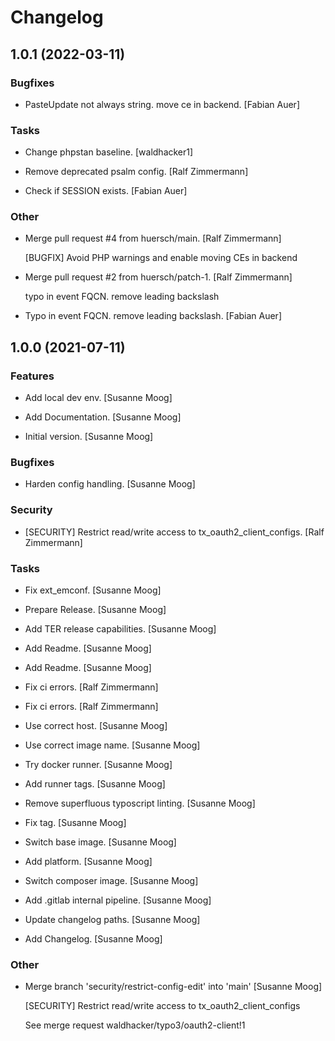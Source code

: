 # Changelog


## 1.0.1 (2022-03-11)

### Bugfixes

* PasteUpdate not always string. move ce in backend. [Fabian Auer]

### Tasks

* Change phpstan baseline. [waldhacker1]

* Remove deprecated psalm config. [Ralf Zimmermann]

* Check if SESSION exists. [Fabian Auer]

### Other

* Merge pull request #4 from huersch/main. [Ralf Zimmermann]

  [BUGFIX] Avoid PHP warnings and enable moving CEs in backend

* Merge pull request #2 from huersch/patch-1. [Ralf Zimmermann]

  typo in event FQCN. remove leading backslash

* Typo in event FQCN. remove leading backslash. [Fabian Auer]


## 1.0.0 (2021-07-11)

### Features

* Add local dev env. [Susanne Moog]

* Add Documentation. [Susanne Moog]

* Initial version. [Susanne Moog]

### Bugfixes

* Harden config handling. [Susanne Moog]

### Security

* [SECURITY] Restrict read/write access to tx_oauth2_client_configs. [Ralf Zimmermann]

### Tasks

* Fix ext_emconf. [Susanne Moog]

* Prepare Release. [Susanne Moog]

* Add TER release capabilities. [Susanne Moog]

* Add Readme. [Susanne Moog]

* Add Readme. [Susanne Moog]

* Fix ci errors. [Ralf Zimmermann]

* Fix ci errors. [Ralf Zimmermann]

* Use correct host. [Susanne Moog]

* Use correct image name. [Susanne Moog]

* Try docker runner. [Susanne Moog]

* Add runner tags. [Susanne Moog]

* Remove superfluous typoscript linting. [Susanne Moog]

* Fix tag. [Susanne Moog]

* Switch base image. [Susanne Moog]

* Add platform. [Susanne Moog]

* Switch composer image. [Susanne Moog]

* Add .gitlab internal pipeline. [Susanne Moog]

* Update changelog paths. [Susanne Moog]

* Add Changelog. [Susanne Moog]

### Other

* Merge branch 'security/restrict-config-edit' into 'main' [Susanne Moog]

  [SECURITY] Restrict read/write access to tx_oauth2_client_configs

  See merge request waldhacker/typo3/oauth2-client!1


